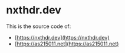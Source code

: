 # nxthdr.dev

This is the source code of:
* [https://nxthdr.dev](https://nxthdr.dev)
* [https://as215011.net](https://as215011.net)

